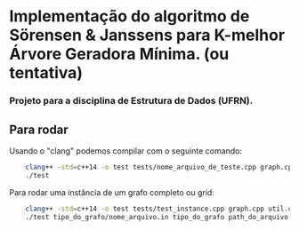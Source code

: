 # Implementação do algoritmo de Sörensen & Janssens para K-melhor Árvore Geradora Mínima. (ou tentativa)

### Projeto para a disciplina de Estrutura de Dados (UFRN).

## Para rodar
Usando o "clang" podemos compilar com o seguinte comando: 

```bash
    clang++ -std=c++14 -o test tests/nome_arquivo_de_teste.cpp graph.cpp util.cpp disjoint_set.cpp
    ./test
```

Para rodar uma instância de um grafo completo ou grid: 

```bash
    clang++ -std=c++14 -o test tests/test_instance.cpp graph.cpp util.cpp disjoint_set.cpp
    ./test tipo_do_grafo/nome_arquivo.in tipo_do_grafo path_do_arquivo 
```

